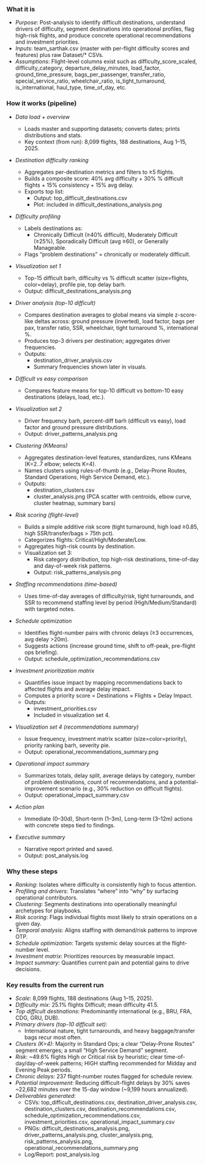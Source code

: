 ### What it is
- *Purpose*: Post-analysis to identify difficult destinations, understand drivers of difficulty, segment destinations into operational profiles, flag high-risk flights, and produce concrete operational recommendations and investment priorities.
- *Inputs*: team_sarthak.csv (master with per-flight difficulty scores and features) plus raw Dataset/* CSVs.
- *Assumptions*: Flight-level columns exist such as difficulty_score_scaled, difficulty_category, departure_delay_minutes, load_factor, ground_time_pressure, bags_per_passenger, transfer_ratio, special_service_ratio, wheelchair_ratio, is_tight_turnaround, is_international, haul_type, time_of_day, etc.

### How it works (pipeline)
- *Data load + overview*
  - Loads master and supporting datasets; converts dates; prints distributions and stats.
  - Key context (from run): 8,099 flights, 188 destinations, Aug 1–15, 2025.

- *Destination difficulty ranking*
  - Aggregates per-destination metrics and filters to ≥5 flights.
  - Builds a composite score: 40% avg difficulty + 30% % difficult flights + 15% consistency + 15% avg delay.
  - Exports top list:
    - Output: top_difficult_destinations.csv
    - Plot: included in difficult_destinations_analysis.png

- *Difficulty profiling*
  - Labels destinations as:
    - Chronically Difficult (≥40% difficult), Moderately Difficult (≥25%), Sporadically Difficult (avg ≥60), or Generally Manageable.
  - Flags “problem destinations” = chronically or moderately difficult.

- *Visualization set 1*
  - Top-15 difficult barh, difficulty vs % difficult scatter (size=flights, color=delay), profile pie, top delay barh.
  - Output: difficult_destinations_analysis.png

- *Driver analysis (top-10 difficult)*
  - Compares destination averages to global means via simple z-score-like deltas across: ground pressure (inverted), load factor, bags per pax, transfer ratio, SSR, wheelchair, tight turnaround %, international %.
  - Produces top-3 drivers per destination; aggregates driver frequencies.
  - Outputs:
    - destination_driver_analysis.csv
    - Summary frequencies shown later in visuals.

- *Difficult vs easy comparison*
  - Compares feature means for top-10 difficult vs bottom-10 easy destinations (delays, load, etc.).

- *Visualization set 2*
  - Driver frequency barh, percent-diff barh (difficult vs easy), load factor and ground pressure distributions.
  - Output: driver_patterns_analysis.png

- *Clustering (KMeans)*
  - Aggregates destination-level features, standardizes, runs KMeans (K=2..7 elbow; selects K=4).
  - Names clusters using rules-of-thumb (e.g., Delay-Prone Routes, Standard Operations, High Service Demand, etc.).
  - Outputs:
    - destination_clusters.csv
    - cluster_analysis.png (PCA scatter with centroids, elbow curve, cluster heatmap, summary bars)

- *Risk scoring (flight-level)*
  - Builds a simple additive risk score (tight turnaround, high load ≥0.85, high SSR/transfer/bags > 75th pct).
  - Categorizes flights: Critical/High/Moderate/Low.
  - Aggregates high-risk counts by destination.
  - Visualization set 3:
    - Risk category distribution, top high-risk destinations, time-of-day and day-of-week risk patterns.
    - Output: risk_patterns_analysis.png

- *Staffing recommendations (time-based)*
  - Uses time-of-day averages of difficulty/risk, tight turnarounds, and SSR to recommend staffing level by period (High/Medium/Standard) with targeted notes.

- *Schedule optimization*
  - Identifies flight-number pairs with chronic delays (≥3 occurrences, avg delay >20m).
  - Suggests actions (increase ground time, shift to off-peak, pre-flight ops briefing).
  - Output: schedule_optimization_recommendations.csv

- *Investment prioritization matrix*
  - Quantifies issue impact by mapping recommendations back to affected flights and average delay impact.
  - Computes a priority score = Destinations × Flights × Delay Impact.
  - Outputs:
    - investment_priorities.csv
    - Included in visualization set 4.

- *Visualization set 4 (recommendations summary)*
  - Issue frequency, investment matrix scatter (size=color=priority), priority ranking barh, severity pie.
  - Output: operational_recommendations_summary.png

- *Operational impact summary*
  - Summarizes totals, delay split, average delays by category, number of problem destinations, count of recommendations, and a potential-improvement scenario (e.g., 30% reduction on difficult flights).
  - Output: operational_impact_summary.csv

- *Action plan*
  - Immediate (0–30d), Short-term (1–3m), Long-term (3–12m) actions with concrete steps tied to findings.

- *Executive summary*
  - Narrative report printed and saved.
  - Output: post_analysis.log

### Why these steps
- *Ranking*: Isolates where difficulty is consistently high to focus attention.
- *Profiling and drivers*: Translates “where” into “why” by surfacing operational contributors.
- *Clustering*: Segments destinations into operationally meaningful archetypes for playbooks.
- *Risk scoring*: Flags individual flights most likely to strain operations on a given day.
- *Temporal analysis*: Aligns staffing with demand/risk patterns to improve OTP.
- *Schedule optimization*: Targets systemic delay sources at the flight-number level.
- *Investment matrix*: Prioritizes resources by measurable impact.
- *Impact summary*: Quantifies current pain and potential gains to drive decisions.

### Key results from the current run
- *Scale*: 8,099 flights, 188 destinations (Aug 1–15, 2025).
- *Difficulty mix*: 25.1% flights Difficult; mean difficulty 41.5.
- *Top difficult destinations*: Predominantly international (e.g., BRU, FRA, CDG, GRU, DUB).
- *Primary drivers (top-10 difficult set)*:
  - International nature, tight turnarounds, and heavy baggage/transfer bags recur most often.
- *Clusters (K=4)*: Majority in Standard Ops; a clear “Delay-Prone Routes” segment emerges; a small “High Service Demand” segment.
- *Risk*: ~49.6% flights High or Critical risk by heuristic; clear time-of-day/day-of-week patterns; HIGH staffing recommended for Midday and Evening Peak periods.
- *Chronic delays*: 237 flight-number routes flagged for schedule review.
- *Potential improvement*: Reducing difficult-flight delays by 30% saves ~22,682 minutes over the 15-day window (~9,199 hours annualized).
- *Deliverables generated*:
  - CSVs: top_difficult_destinations.csv, destination_driver_analysis.csv, destination_clusters.csv, destination_recommendations.csv, schedule_optimization_recommendations.csv, investment_priorities.csv, operational_impact_summary.csv
  - PNGs: difficult_destinations_analysis.png, driver_patterns_analysis.png, cluster_analysis.png, risk_patterns_analysis.png, operational_recommendations_summary.png
  - Log/Report: post_analysis.log